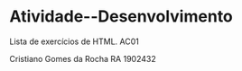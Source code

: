 # Atividade--Desenvolvimento
Lista de exercícios de HTML. AC01 

Cristiano Gomes da Rocha RA 1902432
